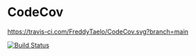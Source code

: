 # CodeCov

https://travis-ci.com/FreddyTaelo/CodeCov.svg?branch=main


[![Build Status](https://travis-ci.com/FreddyTaelo/CodeCov.svg?branch=master)](https://travis-ci.org/FreddyTaelo/CodeCov)
